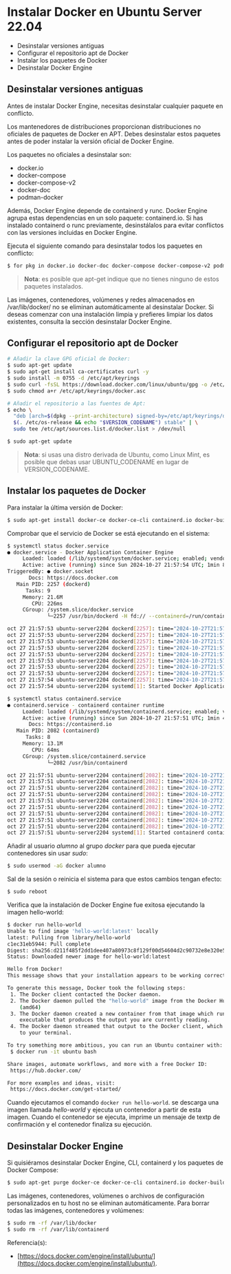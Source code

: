 # Instalar Docker en Ubuntu Server 22.04

* Desinstalar versiones antiguas
* Configurar el repositorio apt de Docker
* Instalar los paquetes de Docker
* Desinstalar Docker Engine

## Desinstalar versiones antiguas

Antes de instalar Docker Engine, necesitas desinstalar cualquier paquete en conflicto.

Los mantenedores de distribuciones proporcionan distribuciones no oficiales de paquetes de Docker en APT. Debes desinstalar estos paquetes antes de poder instalar la versión oficial de Docker Engine.

Los paquetes no oficiales a desinstalar son:

* docker.io
* docker-compose
* docker-compose-v2
* docker-doc
* podman-docker

Además, Docker Engine depende de containerd y runc. Docker Engine agrupa estas dependencias en un solo paquete: containerd.io. Si has instalado containerd o runc previamente, desinstálalos para evitar conflictos con las versiones incluidas en Docker Engine.

Ejecuta el siguiente comando para desinstalar todos los paquetes en conflicto:

```bash
$ for pkg in docker.io docker-doc docker-compose docker-compose-v2 podman-docker containerd runc; do sudo apt-get remove $pkg; done
```

> __Nota__: es posible que apt-get indique que no tienes ninguno de estos paquetes instalados.

Las imágenes, contenedores, volúmenes y redes almacenados en /var/lib/docker/ no se eliminan automáticamente al desinstalar Docker. Si deseas comenzar con una instalación limpia y prefieres limpiar los datos existentes, consulta la sección desinstalar Docker Engine.

## Configurar el repositorio apt de Docker

```bash
# Añadir la clave GPG oficial de Docker:
$ sudo apt-get update
$ sudo apt-get install ca-certificates curl -y
$ sudo install -m 0755 -d /etc/apt/keyrings
$ sudo curl -fsSL https://download.docker.com/linux/ubuntu/gpg -o /etc/apt/keyrings/docker.asc
$ sudo chmod a+r /etc/apt/keyrings/docker.asc

# Añadir el repositorio a las fuentes de Apt:
$ echo \
  "deb [arch=$(dpkg --print-architecture) signed-by=/etc/apt/keyrings/docker.asc] https://download.docker.com/linux/ubuntu \
  $(. /etc/os-release && echo "$VERSION_CODENAME") stable" | \
  sudo tee /etc/apt/sources.list.d/docker.list > /dev/null

$ sudo apt-get update
```

> __Nota__: si usas una distro derivada de Ubuntu, como Linux Mint, es posible que debas usar UBUNTU_CODENAME en lugar de VERSION_CODENAME.

## Instalar los paquetes de Docker

Para instalar la última versión de Docker:

```bash
$ sudo apt-get install docker-ce docker-ce-cli containerd.io docker-buildx-plugin docker-compose-plugin -y
```

Comprobar que el servicio de Docker se está ejecutando en el sistema:

```bash
$ systemctl status docker.service
● docker.service - Docker Application Container Engine
     Loaded: loaded (/lib/systemd/system/docker.service; enabled; vendor preset: enabled)
     Active: active (running) since Sun 2024-10-27 21:57:54 UTC; 1min 8s ago
TriggeredBy: ● docker.socket
       Docs: https://docs.docker.com
   Main PID: 2257 (dockerd)
      Tasks: 9
     Memory: 21.6M
        CPU: 226ms
     CGroup: /system.slice/docker.service
             └─2257 /usr/bin/dockerd -H fd:// --containerd=/run/containerd/containerd.sock

oct 27 21:57:53 ubuntu-server2204 dockerd[2257]: time="2024-10-27T21:57:53.401268451Z" level=info msg="Starting up"
oct 27 21:57:53 ubuntu-server2204 dockerd[2257]: time="2024-10-27T21:57:53.402104896Z" level=info msg="detected 127.0.0.53 nameserver, assuming systemd-resolved, so using resolv.conf: /run/systemd/resolve/resolv.conf"
oct 27 21:57:53 ubuntu-server2204 dockerd[2257]: time="2024-10-27T21:57:53.563977231Z" level=info msg="Loading containers: start."
oct 27 21:57:53 ubuntu-server2204 dockerd[2257]: time="2024-10-27T21:57:53.936520716Z" level=info msg="Loading containers: done."
oct 27 21:57:53 ubuntu-server2204 dockerd[2257]: time="2024-10-27T21:57:53.963322116Z" level=warning msg="WARNING: bridge-nf-call-iptables is disabled"
oct 27 21:57:53 ubuntu-server2204 dockerd[2257]: time="2024-10-27T21:57:53.963342554Z" level=warning msg="WARNING: bridge-nf-call-ip6tables is disabled"
oct 27 21:57:53 ubuntu-server2204 dockerd[2257]: time="2024-10-27T21:57:53.963374574Z" level=info msg="Docker daemon" commit=41ca978 containerd-snapshotter=false storage-driver=overlay2 version=27.3.1
oct 27 21:57:53 ubuntu-server2204 dockerd[2257]: time="2024-10-27T21:57:53.963449313Z" level=info msg="Daemon has completed initialization"
oct 27 21:57:54 ubuntu-server2204 dockerd[2257]: time="2024-10-27T21:57:54.044676951Z" level=info msg="API listen on /run/docker.sock"
oct 27 21:57:54 ubuntu-server2204 systemd[1]: Started Docker Application Container Engine.
```

```bash
$ systemctl status containerd.service
● containerd.service - containerd container runtime
     Loaded: loaded (/lib/systemd/system/containerd.service; enabled; vendor preset: enabled)
     Active: active (running) since Sun 2024-10-27 21:57:51 UTC; 1min 43s ago
       Docs: https://containerd.io
   Main PID: 2082 (containerd)
      Tasks: 8
     Memory: 13.1M
        CPU: 64ms
     CGroup: /system.slice/containerd.service
             └─2082 /usr/bin/containerd

oct 27 21:57:51 ubuntu-server2204 containerd[2082]: time="2024-10-27T21:57:51.419609379Z" level=info msg="skip loading plugin \"io.containerd.tracing.processor.v1.otlp\"..." error="skip plugin: tracing endpoint not configured" type=io.containerd.tracing.processor.v1
oct 27 21:57:51 ubuntu-server2204 containerd[2082]: time="2024-10-27T21:57:51.419684619Z" level=info msg="loading plugin \"io.containerd.internal.v1.tracing\"..." type=io.containerd.internal.v1
oct 27 21:57:51 ubuntu-server2204 containerd[2082]: time="2024-10-27T21:57:51.419753086Z" level=info msg="skip loading plugin \"io.containerd.internal.v1.tracing\"..." error="skip plugin: tracing endpoint not configured" type=io.containerd.internal.v1
oct 27 21:57:51 ubuntu-server2204 containerd[2082]: time="2024-10-27T21:57:51.419820382Z" level=info msg="loading plugin \"io.containerd.grpc.v1.healthcheck\"..." type=io.containerd.grpc.v1
oct 27 21:57:51 ubuntu-server2204 containerd[2082]: time="2024-10-27T21:57:51.419887025Z" level=info msg="loading plugin \"io.containerd.nri.v1.nri\"..." type=io.containerd.nri.v1
oct 27 21:57:51 ubuntu-server2204 containerd[2082]: time="2024-10-27T21:57:51.419957607Z" level=info msg="NRI interface is disabled by configuration."
oct 27 21:57:51 ubuntu-server2204 containerd[2082]: time="2024-10-27T21:57:51.420253336Z" level=info msg=serving... address=/run/containerd/containerd.sock.ttrpc
oct 27 21:57:51 ubuntu-server2204 containerd[2082]: time="2024-10-27T21:57:51.420394940Z" level=info msg=serving... address=/run/containerd/containerd.sock
oct 27 21:57:51 ubuntu-server2204 containerd[2082]: time="2024-10-27T21:57:51.420573502Z" level=info msg="containerd successfully booted in 0.048005s"
oct 27 21:57:51 ubuntu-server2204 systemd[1]: Started containerd container runtime.
```

Añadir al usuario _alumno_ al grupo _docker_ para que pueda ejecutar contenedores sin usar _sudo_:

```bash
$ sudo usermod -aG docker alumno
```

Sal de la sesión o reinicia el sistema para que estos cambios tengan efecto:

```bash
$ sudo reboot
```

Verifica que la instalación de Docker Engine fue exitosa ejecutando la imagen hello-world:

```bash
$ docker run hello-world
Unable to find image 'hello-world:latest' locally
latest: Pulling from library/hello-world
c1ec31eb5944: Pull complete
Digest: sha256:d211f485f2dd1dee407a80973c8f129f00d54604d2c90732e8e320e5038a0348
Status: Downloaded newer image for hello-world:latest

Hello from Docker!
This message shows that your installation appears to be working correctly.

To generate this message, Docker took the following steps:
 1. The Docker client contacted the Docker daemon.
 2. The Docker daemon pulled the "hello-world" image from the Docker Hub.
    (amd64)
 3. The Docker daemon created a new container from that image which runs the
    executable that produces the output you are currently reading.
 4. The Docker daemon streamed that output to the Docker client, which sent it
    to your terminal.

To try something more ambitious, you can run an Ubuntu container with:
 $ docker run -it ubuntu bash

Share images, automate workflows, and more with a free Docker ID:
 https://hub.docker.com/

For more examples and ideas, visit:
 https://docs.docker.com/get-started/
```

Cuando ejecutamos el comando `docker run hello-world`. se descarga una imagen llamada _hello-world_ y ejecuta un contenedor a partir de esta imagen. Cuando el contenedor se ejecuta, imprime un mensaje de textp de confirmación y el contenedor finaliza su ejecución.

## Desinstalar Docker Engine

Si quisiéramos desinstalar Docker Engine, CLI, containerd y los paquetes de Docker Compose:

```bash
$ sudo apt-get purge docker-ce docker-ce-cli containerd.io docker-buildx-plugin docker-compose-plugin docker-ce-rootless-extras
```

Las imágenes, contenedores, volúmenes o archivos de configuración personalizados en tu host no se eliminan automáticamente. Para borrar todas las imágenes, contenedores y volúmenes:

```bash
$ sudo rm -rf /var/lib/docker
$ sudo rm -rf /var/lib/containerd
```

Referencia(s):
* [https://docs.docker.com/engine/install/ubuntu/](https://docs.docker.com/engine/install/ubuntu/).